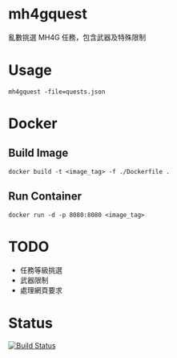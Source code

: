 mh4gquest
=========

亂數挑選 MH4G 任務，包含武器及特殊限制

Usage
=====

	mh4gquest -file=quests.json

Docker
======

Build Image
-----------

	docker build -t <image_tag> -f ./Dockerfile .

Run Container
-------------

	docker run -d -p 8080:8080 <image_tag>

TODO
====

* 任務等級挑選
* 武器限制
* 處理網頁要求

Status
======

[![Build Status](https://travis-ci.org/guesslin/mh4gquest.svg)](https://travis-ci.org/guesslin/mh4gquest)
